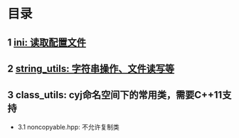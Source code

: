 # 目录

## 1 [ini: 读取配置文件](https://github.com/YaJunCui/utils/tree/master/ini)

## 2 [string_utils: 字符串操作、文件读写等](https://github.com/YaJunCui/utils/tree/master/string_utils)

## 3 class_utils: cyj命名空间下的常用类，需要C++11支持
 * 3.1 noncopyable.hpp: 不允许复制类

